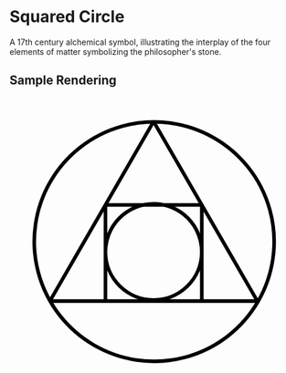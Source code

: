 
# Squared Circle

A 17th century alchemical symbol, illustrating the interplay of the four elements of matter symbolizing the philosopher's stone.

## Sample Rendering

<svg viewBox="0 0 12 12" xmlns="http://www.w3.org/2000/svg">
<path style="fill:none;stroke:#000;stroke-width:.15;stroke-linecap:butt;stroke-linejoin:bevel;stroke-miterlimit:5.5;stroke-dasharray:none;stroke-opacity:1" d="M8.011 6.491a2.007 2.007 0 1 0-4.013 0 2.007 2.007 0 0 0 4.013 0zM1.68 8.5 6.004.999 10.33 8.5Zm6.333 0V4.483H3.997V8.5M3.5 10.33a5 5 0 1 0 5-8.66 5 5 0 0 0-5 8.66Z"/>
</svg>
